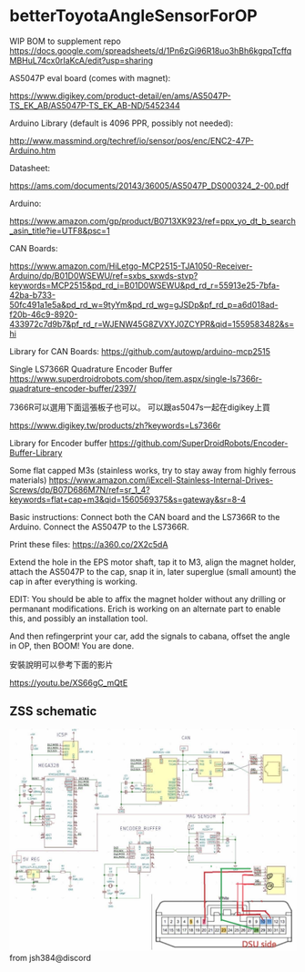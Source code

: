 # betterToyotaAngleSensorForOP

WIP BOM to supplement repo https://docs.google.com/spreadsheets/d/1Pn6zGi96R18uo3hBh6kgpqTcffqMBHuL74cx0rIaKcA/edit?usp=sharing

AS5047P eval board (comes with magnet):

https://www.digikey.com/product-detail/en/ams/AS5047P-TS_EK_AB/AS5047P-TS_EK_AB-ND/5452344

Arduino Library (default is 4096 PPR, possibly not needed):

http://www.massmind.org/techref/io/sensor/pos/enc/ENC2-47P-Arduino.htm

Datasheet:

https://ams.com/documents/20143/36005/AS5047P_DS000324_2-00.pdf

Arduino:

https://www.amazon.com/gp/product/B0713XK923/ref=ppx_yo_dt_b_search_asin_title?ie=UTF8&psc=1

CAN Boards:

https://www.amazon.com/HiLetgo-MCP2515-TJA1050-Receiver-Arduino/dp/B01D0WSEWU/ref=sxbs_sxwds-stvp?keywords=MCP2515&pd_rd_i=B01D0WSEWU&pd_rd_r=55913e25-7bfa-42ba-b733-50fc491a1e5a&pd_rd_w=9tyYm&pd_rd_wg=gJSDp&pf_rd_p=a6d018ad-f20b-46c9-8920-433972c7d9b7&pf_rd_r=WJENW45G8ZVXYJ0ZCYPR&qid=1559583482&s=hi

Library for CAN Boards:
https://github.com/autowp/arduino-mcp2515

Single LS7366R Quadrature Encoder Buffer
https://www.superdroidrobots.com/shop/item.aspx/single-ls7366r-quadrature-encoder-buffer/2397/

7366R可以選用下面這張板子也可以。 可以跟as5047s一起在digikey上買

https://www.digikey.tw/products/zh?keywords=Ls7366r

Library for Encoder buffer
https://github.com/SuperDroidRobots/Encoder-Buffer-Library

Some flat capped M3s (stainless works, try to stay away from highly ferrous materials)
https://www.amazon.com/iExcell-Stainless-Internal-Drives-Screws/dp/B07D686M7N/ref=sr_1_4?keywords=flat+cap+m3&qid=1560569375&s=gateway&sr=8-4

Basic instructions:
Connect both the CAN board and the LS7366R to the Arduino. Connect the AS5047P to the LS7366R.

Print these files:
https://a360.co/2X2c5dA

Extend the hole in the EPS motor shaft, tap it to M3, align the magnet holder, attach the AS5047P to the cap, snap it in, later superglue (small amount) the cap in after everything is working.

EDIT: You should be able to affix the magnet holder without any drilling or permanant modifications. Erich is working on an alternate part to enable this, and possibly an installation tool.

And then refingerprint your car, add the signals to cabana, offset the angle in OP, then BOOM! You are done.

 安裝說明可以參考下面的影片

https://youtu.be/XS66gC_mQtE

ZSS schematic
----
<img src="https://github.com/gina102hsu/betterToyotaAngleSensorForOP/blob/master/1609770480622.jpg"></a>
from jsh384@discord
